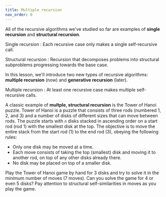 ```yaml
---
title: Multiple recursion
nav_order: 0
---
```


All of the recursive algorithms we've studied so far are examples of **single recursion** and **structural recursion**.

Single recursion
: Each recursive case only makes a single self-recursive call.

Structural recursion
: Recursion that decomposes problems into structural subproblems progressing towards the base case.

In this lesson, we'll introduce two new types of recursive algorithms: **multiple recursion** (now) and **generative recursion** (later).

Multiple recursion
: At least one recursive case makes multiple self-recursive calls.

A classic example of **multple, structural recursion** is the Tower of Hanoi puzzle. Tower of Hanoi is a puzzle that consists of three rods (numbered 1, 2, and 3) and a number of disks of different sizes that can move between rods. The puzzle starts with `n` disks stacked in ascending order on a start rod (rod 1) with the smallest disk at the top. The objective is to move the entire stack from the start rod (1) to the end rod (3), obeying the following rules:

- Only one disk may be moved at a time.
- Each move consists of taking the top (smallest) disk and moving it to another rod, on top of any other disks already there.
- No disk may be placed on top of a smaller disk.

Play the Tower of Hanoi game by hand for 3 disks and try to solve it in the minimum number of moves (7 moves). Can you solve the game for 4 or even 5 disks? Pay attention to structural self-similarities in moves as you play the game.
